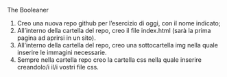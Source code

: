 The Booleaner

1. Creo una nuova repo github per l’esercizio di oggi, con il nome indicato;
2. All’interno della cartella del repo, creo il file index.html (sarà la prima pagina ad aprirsi in un sito).
3. All’interno della cartella del repo, creo una sottocartella img nella quale inserire le immagini necessarie.
4. Sempre nella cartella repo creo la cartella css nella quale inserire creandolo/i il/i vostri file css.